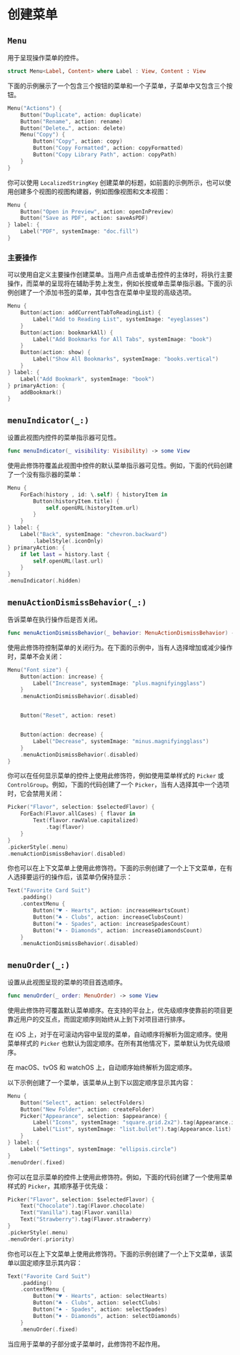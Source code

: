 # 创建菜单

## `Menu`

用于呈现操作菜单的控件。

```swift
struct Menu<Label, Content> where Label : View, Content : View
```

下面的示例展示了一个包含三个按钮的菜单和一个子菜单，子菜单中又包含三个按钮。

```swift
Menu("Actions") {
    Button("Duplicate", action: duplicate)
    Button("Rename", action: rename)
    Button("Delete…", action: delete)
    Menu("Copy") {
        Button("Copy", action: copy)
        Button("Copy Formatted", action: copyFormatted)
        Button("Copy Library Path", action: copyPath)
    }
}
```

你可以使用 `LocalizedStringKey` 创建菜单的标题，如前面的示例所示，也可以使用创建多个视图的视图构建器，例如图像视图和文本视图：

```swift
Menu {
    Button("Open in Preview", action: openInPreview)
    Button("Save as PDF", action: saveAsPDF)
} label: {
    Label("PDF", systemImage: "doc.fill")
}
```

### 主要操作

可以使用自定义主要操作创建菜单。当用户点击或单击控件的主体时，将执行主要操作，而菜单的呈现将在辅助手势上发生，例如长按或单击菜单指示器。下面的示例创建了一个添加书签的菜单，其中包含在菜单中呈现的高级选项。

```swift
Menu {
    Button(action: addCurrentTabToReadingList) {
        Label("Add to Reading List", systemImage: "eyeglasses")
    }
    Button(action: bookmarkAll) {
        Label("Add Bookmarks for All Tabs", systemImage: "book")
    }
    Button(action: show) {
        Label("Show All Bookmarks", systemImage: "books.vertical")
    }
} label: {
    Label("Add Bookmark", systemImage: "book")
} primaryAction: {
    addBookmark()
}
```

## `menuIndicator(_:)`

设置此视图内控件的菜单指示器可见性。

```swift
func menuIndicator(_ visibility: Visibility) -> some View
```

使用此修饰符覆盖此视图中控件的默认菜单指示器可见性。例如，下面的代码创建了一个没有指示器的菜单：

```swift
Menu {
    ForEach(history , id: \.self) { historyItem in
        Button(historyItem.title) {
            self.openURL(historyItem.url)
        }
    }
} label: {
    Label("Back", systemImage: "chevron.backward")
        .labelStyle(.iconOnly)
} primaryAction: {
    if let last = history.last {
        self.openURL(last.url)
    }
}
.menuIndicator(.hidden)
```

## `menuActionDismissBehavior(_:)`

告诉菜单在执行操作后是否关闭。

```swift
func menuActionDismissBehavior(_ behavior: MenuActionDismissBehavior) -> some View
```

使用此修饰符控制菜单的关闭行为。在下面的示例中，当有人选择增加或减少操作时，菜单不会关闭：

```swift
Menu("Font size") {
    Button(action: increase) {
        Label("Increase", systemImage: "plus.magnifyingglass")
    }
    .menuActionDismissBehavior(.disabled)


    Button("Reset", action: reset)


    Button(action: decrease) {
        Label("Decrease", systemImage: "minus.magnifyingglass")
    }
    .menuActionDismissBehavior(.disabled)
}
```

你可以在任何显示菜单的控件上使用此修饰符，例如使用菜单样式的 `Picker` 或 `ControlGroup`。例如，下面的代码创建了一个 `Picker`，当有人选择其中一个选项时，它会禁用关闭：

```swift
Picker("Flavor", selection: $selectedFlavor) {
    ForEach(Flavor.allCases) { flavor in
        Text(flavor.rawValue.capitalized)
            .tag(flavor)
    }
}
.pickerStyle(.menu)
.menuActionDismissBehavior(.disabled)
```

你也可以在上下文菜单上使用此修饰符。下面的示例创建了一个上下文菜单，在有人选择要运行的操作后，该菜单仍保持显示：

```swift
Text("Favorite Card Suit")
    .padding()
    .contextMenu {
        Button("♥️ - Hearts", action: increaseHeartsCount)
        Button("♣️ - Clubs", action: increaseClubsCount)
        Button("♠️ - Spades", action: increaseSpadesCount)
        Button("♦️ - Diamonds", action: increaseDiamondsCount)
    }
    .menuActionDismissBehavior(.disabled)
```

## `menuOrder(_:)`

设置从此视图呈现的菜单的项目首选顺序。

```swift
func menuOrder(_ order: MenuOrder) -> some View
```

使用此修饰符可覆盖默认菜单顺序。在支持的平台上，优先级顺序使靠前的项目更靠近用户的交互点，而固定顺序则始终从上到下对项目进行排序。

在 iOS 上，对于在可滚动内容中呈现的菜单，自动顺序将解析为固定顺序。使用菜单样式的 `Picker` 也默认为固定顺序。在所有其他情况下，菜单默认为优先级顺序。

在 macOS、tvOS 和 watchOS 上，自动顺序始终解析为固定顺序。

以下示例创建了一个菜单，该菜单从上到下以固定顺序显示其内容：

```swift
Menu {
    Button("Select", action: selectFolders)
    Button("New Folder", action: createFolder)
    Picker("Appearance", selection: $appearance) {
        Label("Icons", systemImage: "square.grid.2x2").tag(Appearance.icons)
        Label("List", systemImage: "list.bullet").tag(Appearance.list)
    }
} label: {
    Label("Settings", systemImage: "ellipsis.circle")
}
.menuOrder(.fixed)
```

你可以在显示菜单的控件上使用此修饰符。例如，下面的代码创建了一个使用菜单样式的 `Picker`，其顺序基于优先级：

```swift
Picker("Flavor", selection: $selectedFlavor) {
    Text("Chocolate").tag(Flavor.chocolate)
    Text("Vanilla").tag(Flavor.vanilla)
    Text("Strawberry").tag(Flavor.strawberry)
}
.pickerStyle(.menu)
.menuOrder(.priority)
```

你也可以在上下文菜单上使用此修饰符。下面的示例创建了一个上下文菜单，该菜单以固定顺序显示其内容：

```swift
Text("Favorite Card Suit")
    .padding()
    .contextMenu {
        Button("♥️ - Hearts", action: selectHearts)
        Button("♣️ - Clubs", action: selectClubs)
        Button("♠️ - Spades", action: selectSpades)
        Button("♦️ - Diamonds", action: selectDiamonds)
    }
    .menuOrder(.fixed)

```

当应用于菜单的子部分或子菜单时，此修饰符不起作用。